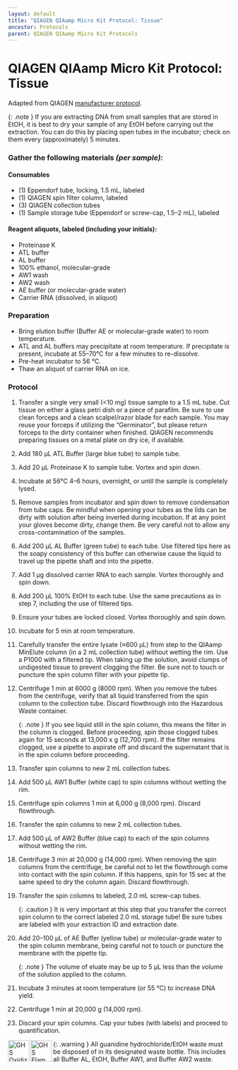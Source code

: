 ```yaml
---
layout: default
title: "QIAGEN QIAamp Micro Kit Protocol: Tissue"
ancestor: Protocols
parent: QIAGEN QIAamp Micro Kit Protocols
---
```


# QIAGEN QIAamp Micro Kit Protocol: Tissue
Adapted from QIAGEN [manufacturer protocol](https://www.qiagen.com/ch/~/media/4D8DF38311F64606847546D1A40F0985.ashx).

{: .note }
If you are extracting DNA from small samples that are stored in EtOH, it is best to dry your sample of any EtOH before carrying out the extraction. You can do this by placing open tubes in the incubator; check on them every (approximately) 5 minutes.

### Gather the following materials _(per sample):_

#### Consumables
- (1) Eppendorf tube, locking, 1.5 mL, labeled
- (1) QIAGEN spin filter column, labeled
- (3) QIAGEN collection tubes
- (1) Sample storage tube (Eppendorf or screw-cap, 1.5–2 mL), labeled
#### Reagent aliquots, labeled (including your initials):
- Proteinase K
- ATL buffer
- AL buffer
- 100% ethanol, molecular-grade
- AW1 wash
- AW2 wash
- AE buffer (or molecular-grade water)
- Carrier RNA (dissolved, in aliquot)

### Preparation
- Bring elution buffer (Buffer AE or molecular-grade water) to room temperature.
- ATL and AL buffers may precipitate at room temperature. If precipitate is present, incubate at 55–70°C for a few minutes to re-dissolve.
- Pre-heat incubator to 56 °C.
- Thaw an aliquot of carrier RNA on ice.

### Protocol
1. Transfer a single very small (<10 mg) tissue sample to a 1.5 mL  tube.
    Cut tissue on either a glass petri dish or a piece of parafilm. Be sure to use clean forceps and a clean scalpel/razor blade for each sample. You may reuse your forceps if utilizing the “Germinator”, but please return forceps to the dirty container when finished. QIAGEN recommends preparing tissues on a metal plate on dry ice, if available.
2. Add 180 µL ATL Buffer (large blue tube) to sample tube.
3. Add 20 µL Proteinase K to sample tube. Vortex and spin down.
4. Incubate at 56°C 4–6 hours, overnight, or until the sample is completely lysed. 
5. Remove samples from incubator and spin down to remove condensation from tube caps.
    Be mindful when opening your tubes as the lids can be dirty with solution after being inverted during incubation. If at any point your gloves become dirty, change them.  Be very careful not to allow any cross-contamination of the samples.
6. Add 200 µL AL Buffer (green tube) to each tube.
    Use filtered tips here as the soapy consistency of this buffer can otherwise cause the liquid to travel up the pipette shaft and into the pipette.
7. Add 1 µg dissolved carrier RNA to each sample. Vortex thoroughly and spin down.
8. Add 200 µL 100% EtOH to each tube. Use the same precautions as in step 7, including the use of filtered tips.
9. Ensure your tubes are locked closed. Vortex thoroughly and spin down.
10. Incubate for 5 min at room temperature. 
11. Carefully transfer the entire lysate (≈600 µL) from step to the QIAamp MinElute column (in a 2 mL collection tube) without wetting the rim.
    Use a P1000 with a filtered tip. When taking up the solution, avoid clumps of undigested tissue to prevent clogging the filter. Be sure not to touch or puncture the spin column filter with your pipette tip.
12. Centrifuge 1 min at 6000 g (8000 rpm).  When you remove the tubes from the centrifuge, verify that all liquid transferred from the spin column to the collection tube. Discard flowthrough into the Hazardous Waste container. 
    
    {: .note }
    If you see liquid still in the spin column, this means the filter in the column is clogged. Before proceeding, spin those clogged tubes again for 15 seconds at 13,000 x g (12,700 rpm). If the filter remains clogged, use a pipette to aspirate off and discard the supernatant that is in the spin column before proceeding.

13. Transfer spin columns to new 2 mL collection tubes.
14. Add 500 µL AW1 Buffer (white cap) to spin columns without wetting the rim.
15. Centrifuge spin columns 1 min at 6,000 g (8,000 rpm). Discard flowthrough.
16. Transfer the spin columns to new 2 mL collection tubes.
17. Add 500 µL of AW2 Buffer (blue cap) to each of the spin columns without wetting the rim.
18. Centrifuge 3 min at 20,000 g (14,000 rpm). When removing the spin columns from the centrifuge, be careful not to let the flowthrough come into contact with the spin column. If this happens, spin for 15 sec at the same speed to dry the column again. Discard flowthrough.
19. Transfer the spin columns to labeled, 2.0 mL screw-cap tubes.
    
    {: .caution }
    It is very important at this step that you transfer the correct spin column to the correct labeled 2.0 mL storage tube! Be sure tubes are labeled with your extraction ID and extraction date.
    
20. Add 20–100 µL of AE Buffer (yellow tube) or molecular-grade water to the spin column membrane, being careful not to touch or puncture the membrane with the pipette tip.
    
    {: .note }
    The volume of eluate may be up to 5 µL less than the volume of the solution applied to the column.
    
21. Incubate 3 minutes at room temperature (or 55 °C) to increase DNA yield.
22. Centrifuge 1 min at 20,000 g (14,000 rpm).
23. Discard your spin columns. Cap your tubes (with labels) and proceed to quantification.

{: .warning }
<img src='https://github.com/CCG-CAS/gh-pages/blob/main/assets/GHS-oxidizing.png?raw=true'
    alt="GHS Oxidizing" 
    width='48'
    align='left'>
<img src='https://github.com/CCG-CAS/gh-pages/blob/main/assets/GHS-flammable.png?raw=true'
    alt='GHS Flammable'
    width="48"
    align='left'>
All guanidine hydrochloride/EtOH waste must be disposed of in its designated waste bottle. This includes all Buffer AL, EtOH, Buffer AW1, and Buffer AW2 waste.

